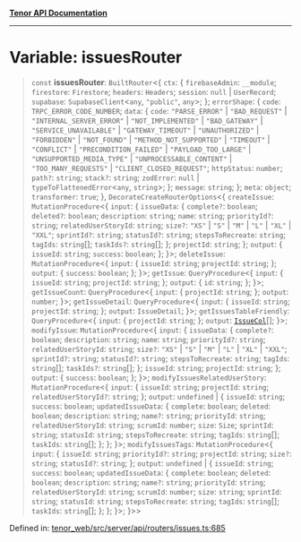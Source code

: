 [**Tenor API Documentation**](../../README.md)

***

# Variable: issuesRouter

> `const` **issuesRouter**: `BuiltRouter`\<\{ `ctx`: \{ `firebaseAdmin`: `__module`; `firestore`: `Firestore`; `headers`: `Headers`; `session`: `null` \| `UserRecord`; `supabase`: `SupabaseClient`\<`any`, `"public"`, `any`\>; \}; `errorShape`: \{ `code`: `TRPC_ERROR_CODE_NUMBER`; `data`: \{ `code`: `"PARSE_ERROR"` \| `"BAD_REQUEST"` \| `"INTERNAL_SERVER_ERROR"` \| `"NOT_IMPLEMENTED"` \| `"BAD_GATEWAY"` \| `"SERVICE_UNAVAILABLE"` \| `"GATEWAY_TIMEOUT"` \| `"UNAUTHORIZED"` \| `"FORBIDDEN"` \| `"NOT_FOUND"` \| `"METHOD_NOT_SUPPORTED"` \| `"TIMEOUT"` \| `"CONFLICT"` \| `"PRECONDITION_FAILED"` \| `"PAYLOAD_TOO_LARGE"` \| `"UNSUPPORTED_MEDIA_TYPE"` \| `"UNPROCESSABLE_CONTENT"` \| `"TOO_MANY_REQUESTS"` \| `"CLIENT_CLOSED_REQUEST"`; `httpStatus`: `number`; `path?`: `string`; `stack?`: `string`; `zodError`: `null` \| `typeToFlattenedError`\<`any`, `string`\>; \}; `message`: `string`; \}; `meta`: `object`; `transformer`: `true`; \}, `DecorateCreateRouterOptions`\<\{ `createIssue`: `MutationProcedure`\<\{ `input`: \{ `issueData`: \{ `complete?`: `boolean`; `deleted?`: `boolean`; `description`: `string`; `name`: `string`; `priorityId?`: `string`; `relatedUserStoryId`: `string`; `size?`: `"XS"` \| `"S"` \| `"M"` \| `"L"` \| `"XL"` \| `"XXL"`; `sprintId?`: `string`; `statusId?`: `string`; `stepsToRecreate`: `string`; `tagIds`: `string`[]; `taskIds?`: `string`[]; \}; `projectId`: `string`; \}; `output`: \{ `issueId`: `string`; `success`: `boolean`; \}; \}\>; `deleteIssue`: `MutationProcedure`\<\{ `input`: \{ `issueId`: `string`; `projectId`: `string`; \}; `output`: \{ `success`: `boolean`; \}; \}\>; `getIssue`: `QueryProcedure`\<\{ `input`: \{ `issueId`: `string`; `projectId`: `string`; \}; `output`: \{ `id`: `string`; \}; \}\>; `getIssueCount`: `QueryProcedure`\<\{ `input`: \{ `projectId`: `string`; \}; `output`: `number`; \}\>; `getIssueDetail`: `QueryProcedure`\<\{ `input`: \{ `issueId`: `string`; `projectId`: `string`; \}; `output`: `IssueDetail`; \}\>; `getIssuesTableFriendly`: `QueryProcedure`\<\{ `input`: \{ `projectId`: `string`; \}; `output`: [`IssueCol`](../interfaces/IssueCol.md)[]; \}\>; `modifyIssue`: `MutationProcedure`\<\{ `input`: \{ `issueData`: \{ `complete?`: `boolean`; `description`: `string`; `name`: `string`; `priorityId?`: `string`; `relatedUserStoryId`: `string`; `size?`: `"XS"` \| `"S"` \| `"M"` \| `"L"` \| `"XL"` \| `"XXL"`; `sprintId?`: `string`; `statusId?`: `string`; `stepsToRecreate`: `string`; `tagIds`: `string`[]; `taskIds?`: `string`[]; \}; `issueId`: `string`; `projectId`: `string`; \}; `output`: \{ `success`: `boolean`; \}; \}\>; `modifyIssuesRelatedUserStory`: `MutationProcedure`\<\{ `input`: \{ `issueId`: `string`; `projectId`: `string`; `relatedUserStoryId?`: `string`; \}; `output`: `undefined` \| \{ `issueId`: `string`; `success`: `boolean`; `updatedIssueData`: \{ `complete`: `boolean`; `deleted`: `boolean`; `description`: `string`; `name?`: `string`; `priorityId`: `string`; `relatedUserStoryId`: `string`; `scrumId`: `number`; `size`: `Size`; `sprintId`: `string`; `statusId`: `string`; `stepsToRecreate`: `string`; `tagIds`: `string`[]; `taskIds`: `string`[]; \}; \}; \}\>; `modifyIssuesTags`: `MutationProcedure`\<\{ `input`: \{ `issueId`: `string`; `priorityId?`: `string`; `projectId`: `string`; `size?`: `string`; `statusId?`: `string`; \}; `output`: `undefined` \| \{ `issueId`: `string`; `success`: `boolean`; `updatedIssueData`: \{ `complete`: `boolean`; `deleted`: `boolean`; `description`: `string`; `name?`: `string`; `priorityId`: `string`; `relatedUserStoryId`: `string`; `scrumId`: `number`; `size`: `string`; `sprintId`: `string`; `statusId`: `string`; `stepsToRecreate`: `string`; `tagIds`: `string`[]; `taskIds`: `string`[]; \}; \}; \}\>; \}\>\>

Defined in: [tenor\_web/src/server/api/routers/issues.ts:685](https://github.com/Apantli/Tenor/blob/551fcec623199ab0ac9668d926e7d67c9012d18e/tenor_web/src/server/api/routers/issues.ts#L685)
